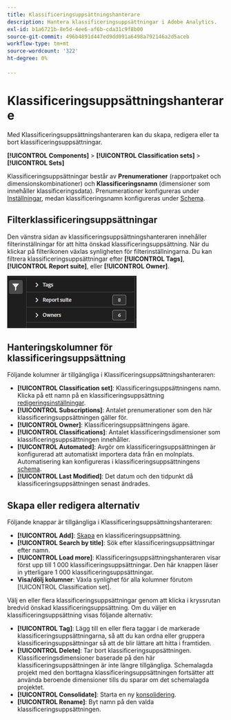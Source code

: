 ```yaml
---
title: Klassificeringsuppsättningshanterare
description: Hantera klassificeringsuppsättningar i Adobe Analytics.
exl-id: b1a6721b-8e5d-4ee6-af6b-cda31c9f8b00
source-git-commit: 496b4891d447ed9dd091a6498a792146a2d5aceb
workflow-type: tm+mt
source-wordcount: '322'
ht-degree: 0%

---
```


# Klassificeringsuppsättningshanterare

Med Klassificeringsuppsättningshanteraren kan du skapa, redigera eller ta bort klassificeringsuppsättningar.

**[!UICONTROL Components]** > **[!UICONTROL Classification sets]** > **[!UICONTROL Sets]**

Klassificeringsuppsättningar består av **Prenumerationer** (rapportpaket och dimensionskombinationer) och **Klassificeringsnamn** (dimensioner som innehåller klassificeringsdata). Prenumerationer konfigureras under [Inställningar](settings.md), medan klassificeringsnamn konfigureras under [Schema](schema.md).

## Filterklassificeringsuppsättningar

Den vänstra sidan av klassificeringsuppsättningshanteraren innehåller filterinställningar för att hitta önskad klassificeringsuppsättning. När du klickar på filterikonen växlas synligheten för filterinställningarna. Du kan filtrera klassificeringsuppsättningar efter **[!UICONTROL Tags]**, **[!UICONTROL Report suite]**, eller **[!UICONTROL Owner]**.

![Filter för klassificeringsuppsättning](../../assets/classification-set-filters.png)

## Hanteringskolumner för klassificeringsuppsättning

Följande kolumner är tillgängliga i Klassificeringsuppsättningshanteraren:

* **[!UICONTROL Classification set]**: Klassificeringsuppsättningens namn. Klicka på ett namn på en klassificeringsuppsättning [redigeringsinställningar](settings.md).
* **[!UICONTROL Subscriptions]**: Antalet prenumerationer som den här klassificeringsuppsättningen gäller för.
* **[!UICONTROL Owner]**: Klassificeringsuppsättningens ägare.
* **[!UICONTROL Classifications]**: Antalet klassificeringsdimensioner som klassificeringsuppsättningen innehåller.
* **[!UICONTROL Automated]**: Avgör om klassificeringsuppsättningen är konfigurerad att automatiskt importera data från en molnplats. Automatisering kan konfigureras i klassificeringsuppsättningens [schema](schema.md).
* **[!UICONTROL Last Modified]**: Det datum och den tidpunkt då klassificeringsuppsättningen senast ändrades.

## Skapa eller redigera alternativ

Följande knappar är tillgängliga i Klassificeringsuppsättningshanteraren:

* **[!UICONTROL Add]**: [Skapa](create.md) en klassificeringsuppsättning.
* **[!UICONTROL Search by title]**: Sök efter klassificeringsuppsättningar efter namn.
* **[!UICONTROL Load more]**: Klassificeringsuppsättningshanteraren visar först upp till 1 000 klassificeringsuppsättningar. Den här knappen läser in ytterligare 1 000 klassificeringsuppsättningar.
* **Visa/dölj kolumner**: Växla synlighet för alla kolumner förutom [!UICONTROL Classification set].

Välj en eller flera klassificeringsuppsättningar genom att klicka i kryssrutan bredvid önskad klassificeringsuppsättning. Om du väljer en klassificeringsuppsättning visas följande alternativ:

* **[!UICONTROL Tag]**: Lägg till en eller flera taggar i de markerade klassificeringsuppsättningarna, så att du kan ordna eller gruppera klassificeringsuppsättningar så att de blir lättare att hitta i framtiden.
* **[!UICONTROL Delete]**: Tar bort klassificeringsuppsättningen. Klassificeringsdimensioner baserade på den här klassificeringsuppsättningen är inte längre tillgängliga. Schemalagda projekt med den borttagna klassificeringsuppsättningen fortsätter att använda beroende dimensioner tills du sparar om det schemalagda projektet.
* **[!UICONTROL Consolidate]**: Starta en ny [konsolidering](../consolidations/process.md).
* **[!UICONTROL Rename]**: Byt namn på den valda klassificeringsuppsättningen.

